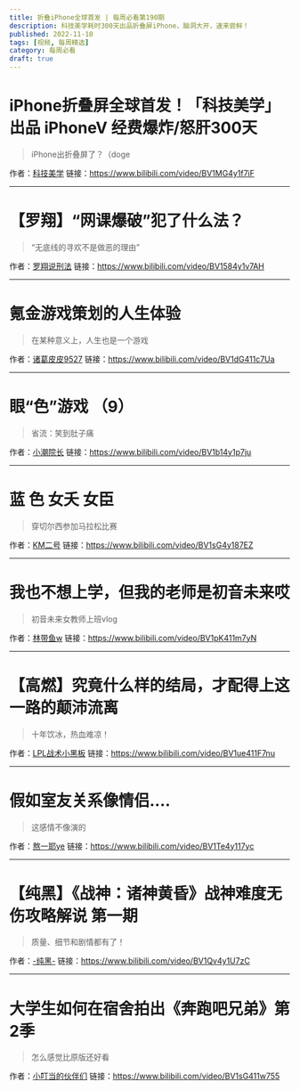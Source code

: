 ```yaml
---
title: 折叠iPhone全球首发 | 每周必看第190期
description: 科技美学耗时300天出品折叠屏iPhone，脑洞大开，速来尝鲜！
published: 2022-11-10
tags: [视频, 每周精选]
category: 每周必看
draft: true
---
```


# iPhone折叠屏全球首发！「科技美学」出品 iPhoneV 经费爆炸/怒肝300天
> iPhone出折叠屏了？（doge

作者：[科技美学](https://space.bilibili.com/3766866)
链接：https://www.bilibili.com/video/BV1MG4y1f7iF

---

# 【罗翔】“网课爆破”犯了什么法？
> “无底线的寻欢不是做恶的理由”

作者：[罗翔说刑法](https://space.bilibili.com/517327498)
链接：https://www.bilibili.com/video/BV1584y1v7AH

---

# 氪金游戏策划的人生体验
> 在某种意义上，人生也是一个游戏

作者：[诸葛皮皮9527](https://space.bilibili.com/403881577)
链接：https://www.bilibili.com/video/BV1dG411c7Ua

---

# 眼“色”游戏 （9）
> 省流：笑到肚子痛

作者：[小潮院长](https://space.bilibili.com/5970160)
链接：https://www.bilibili.com/video/BV1b14y1p7ju

---

# 蓝 色 女夭 女臣
> 穿切尔西参加马拉松比赛

作者：[KM二号](https://space.bilibili.com/21581801)
链接：https://www.bilibili.com/video/BV1sG4y187EZ

---

# 我也不想上学，但我的老师是初音未来哎
> 初音未来女教师上班vlog

作者：[林带鱼w](https://space.bilibili.com/39807720)
链接：https://www.bilibili.com/video/BV1pK411m7yN

---

# 【高燃】究竟什么样的结局，才配得上这一路的颠沛流离
> 十年饮冰，热血难凉！

作者：[LPL战术小黑板](https://space.bilibili.com/594534726)
链接：https://www.bilibili.com/video/BV1ue411F7nu

---

# 假如室友关系像情侣....
> 这感情不像演的

作者：[熬一耶ye](https://space.bilibili.com/395415494)
链接：https://www.bilibili.com/video/BV1Te4y117yc

---

# 【纯黑】《战神：诸神黄昏》战神难度无伤攻略解说 第一期
> 质量、细节和剧情都有了！

作者：[-纯黑-](https://space.bilibili.com/585267)
链接：https://www.bilibili.com/video/BV1Qv4y1U7zC

---

# 大学生如何在宿舍拍出《奔跑吧兄弟》第2季
> 怎么感觉比原版还好看

作者：[小叮当的伙伴们](https://space.bilibili.com/241679003)
链接：https://www.bilibili.com/video/BV1sG411w755

